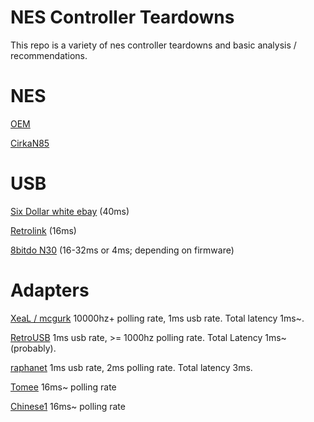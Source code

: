 NES Controller Teardowns
===
This repo is a variety of nes controller teardowns and basic analysis / recommendations.

NES
===

[OEM](https://github.com/alex-ong/NESControllerReviews/blob/master/NES/OEM/OEM.md)

[CirkaN85](https://github.com/alex-ong/NESControllerReviews/blob/master/NES/CirkaN85/CirkaN85.md)

USB
===

[Six Dollar white ebay](https://github.com/alex-ong/NESControllerReviews/blob/master/USB/Six-Dollar-ebay/Six-Dollar-ebay.md) (40ms)

[Retrolink](https://github.com/alex-ong/NESControllerReviews/blob/master/USB/retrolink/Retrolink.md) (16ms)

[8bitdo N30](https://github.com/alex-ong/NESControllerReviews/blob/master/USB/8bitdo_N30/8bitdo_n30.md) (16-32ms or 4ms; depending on firmware)

Adapters
===

[XeaL / mcgurk](https://github.com/alex-ong/LaglessNESUSB) 10000hz+ polling rate, 1ms usb rate. Total latency 1ms~.

[RetroUSB](https://github.com/alex-ong/NESControllerReviews/blob/master/Adapter/retrousb.md) 1ms usb rate, >= 1000hz polling rate. Total Latency 1ms~ (probably).

[raphanet](https://www.raphnet-tech.com/support/advXarch/index.php#latency) 1ms usb rate, 2ms polling rate. Total latency 3ms. 

[Tomee](https://github.com/alex-ong/NESControllerReviews/blob/master/Adapter/Tomee.md)  16ms~ polling rate 

[Chinese1](https://github.com/alex-ong/NESControllerReviews/blob/master/Adapter/Chinese1/Chinese1.md) 16ms~ polling rate





